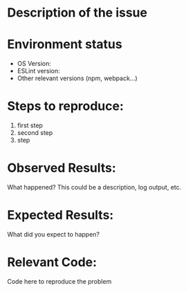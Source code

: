 # Description of the issue

# Environment status
* OS Version: 
* ESLint version:
* Other relevant versions (npm, webpack...)

# Steps to reproduce:
1. first step
2. second step
3.  step

# Observed Results:
What happened? This could be a description, log output, etc.

# Expected Results:
What did you expect to happen?

# Relevant Code:
Code here to reproduce the problem